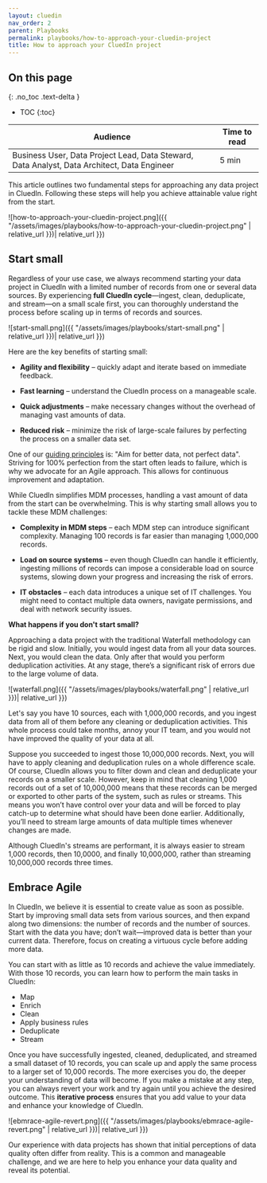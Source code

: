 ```yaml
---
layout: cluedin
nav_order: 2
parent: Playbooks
permalink: playbooks/how-to-approach-your-cluedin-project
title: How to approach your CluedIn project
---
```

## On this page
{: .no_toc .text-delta }
- TOC
{:toc}

| Audience | Time to read |
|--|--|
| Business User, Data Project Lead, Data Steward, Data Analyst, Data Architect, Data Engineer | 5 min |

This article outlines two fundamental steps for approaching any data project in CluedIn. Following these steps will help you achieve attainable value right from the start.

![how-to-approach-your-cluedin-project.png]({{ "/assets/images/playbooks/how-to-approach-your-cluedin-project.png" | relative_url }})| relative_url }})

## Start small

Regardless of your use case, we always recommend starting your data project in CluedIn with a limited number of records from one or several data sources. By experiencing **full CluedIn cycle**—ingest, clean, deduplicate, and stream—on a small scale first, you can thoroughly understand the process before scaling up in terms of records and sources.

![start-small.png]({{ "/assets/images/playbooks/start-small.png" | relative_url }})| relative_url }})

Here are the key benefits of starting small:

- **Agility and flexibility** – quickly adapt and iterate based on immediate feedback.

- **Fast learning** – understand the CluedIn process on a manageable scale.

- **Quick adjustments** – make necessary changes without the overhead of managing vast amounts of data.

- **Reduced risk** – minimize the risk of large-scale failures by perfecting the process on a smaller data set.

One of our [guiding principles](/playbooks/before-you-start) is: "Aim for better data, not perfect data". Striving for 100% perfection from the start often leads to failure, which is why we advocate for an Agile approach. This allows for continuous improvement and adaptation.

While CluedIn simplifies MDM processes, handling a vast amount of data from the start can be overwhelming. This is why starting small allows you to tackle these MDM challenges:

- **Complexity in MDM steps** – each MDM step can introduce significant complexity. Managing 100 records is far easier than managing 1,000,000 records.

- **Load on source systems** – even though CluedIn can handle it efficiently, ingesting millions of records can impose a considerable load on source systems, slowing down your progress and increasing the risk of errors.

- **IT obstacles** – each data introduces a unique set of IT challenges. You might need to contact multiple data owners, navigate permissions, and deal with network security issues.

**What happens if you don't start small?**

Approaching a data project with the traditional Waterfall methodology can be rigid and slow. Initially, you would ingest data from all your data sources. Next, you would clean the data. Only after that would you perform deduplication activities. At any stage, there’s a significant risk of errors due to the large volume of data.

![waterfall.png]({{ "/assets/images/playbooks/waterfall.png" | relative_url }})| relative_url }})

Let's say you have 10 sources, each with 1,000,000 records, and you ingest data from all of them before any cleaning or deduplication activities. This whole process could take months, annoy your IT team, and you would not have improved the quality of your data at all.

Suppose you succeeded to ingest those 10,000,000 records. Next, you will have to apply cleaning and deduplication rules on a whole difference scale. Of course, CluedIn allows you to filter down and clean and deduplicate your records on a smaller scale. However, keep in mind that cleaning 1,000 records out of a set of 10,000,000 means that these records can be merged or exported to other parts of the system, such as rules or streams. This means you won’t have control over your data and will be forced to play catch-up to determine what should have been done earlier. Additionally, you’ll need to stream large amounts of data multiple times whenever changes are made.

Although CluedIn's streams are performant, it is always easier to stream 1,000 records, then 10,0000, and finally 10,000,000, rather than streaming 10,000,000 records three times.

## Embrace Agile

In CluedIn, we believe it is essential to create value as soon as possible. Start by improving small data sets from various sources, and then expand along two dimensions: the number of records and the number of sources. Start with the data you have; don’t wait—improved data is better than your current data. Therefore, focus on creating a virtuous cycle before adding more data.

You can start with as little as 10 records and achieve the value immediately. With those 10 records, you can learn how to perform the main tasks in CluedIn:

- Map
- Enrich
- Clean
- Apply business rules
- Deduplicate
- Stream

Once you have successfully ingested, cleaned, deduplicated, and streamed a small dataset of 10 records, you can scale up and apply the same process to a larger set of 10,000 records. The more exercises you do, the deeper your understanding of data will become. If you make a mistake at any step, you can always revert your work and try again until you achieve the desired outcome. This **iterative process** ensures that you add value to your data and enhance your knowledge of CluedIn.

![ebmrace-agile-revert.png]({{ "/assets/images/playbooks/ebmrace-agile-revert.png" | relative_url }})| relative_url }})

Our experience with data projects has shown that initial perceptions of data quality often differ from reality. This is a common and manageable challenge, and we are here to help you enhance your data quality and reveal its potential.